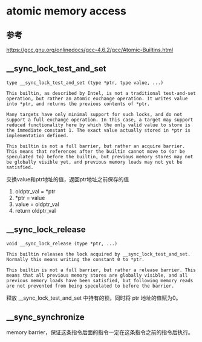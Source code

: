 # atomic memory access

## 参考
https://gcc.gnu.org/onlinedocs/gcc-4.6.2/gcc/Atomic-Builtins.html

## __sync_lock_test_and_set
```
type __sync_lock_test_and_set (type *ptr, type value, ...)
```
```
This builtin, as described by Intel, is not a traditional test-and-set operation, but rather an atomic exchange operation. It writes value into *ptr, and returns the previous contents of *ptr.

Many targets have only minimal support for such locks, and do not support a full exchange operation. In this case, a target may support reduced functionality here by which the only valid value to store is the immediate constant 1. The exact value actually stored in *ptr is implementation defined.

This builtin is not a full barrier, but rather an acquire barrier. This means that references after the builtin cannot move to (or be speculated to) before the builtin, but previous memory stores may not be globally visible yet, and previous memory loads may not yet be satisfied.
```
交换value和ptr地址的值，返回ptr地址之前保存的值
1. oldptr_val = *ptr
2. *ptr = value
3. value = oldptr_val
4. return oldptr_val

## __sync_lock_release
```
void __sync_lock_release (type *ptr, ...)
```
```
This builtin releases the lock acquired by __sync_lock_test_and_set. Normally this means writing the constant 0 to *ptr.

This builtin is not a full barrier, but rather a release barrier. This means that all previous memory stores are globally visible, and all previous memory loads have been satisfied, but following memory reads are not prevented from being speculated to before the barrier.
```
释放 __sync_lock_test_and_set 中持有的锁，同时将 ptr 地址的值赋为0。

## __sync_synchronize
memory barrier，保证这条指令后面的指令一定在这条指令之前的指令后执行。